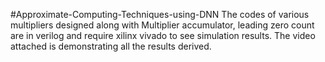 #Approximate-Computing-Techniques-using-DNN
The codes of various multipliers designed along with Multiplier accumulator, leading zero count are in verilog and require xilinx vivado to see simulation results. The video attached is demonstrating all the results derived.
